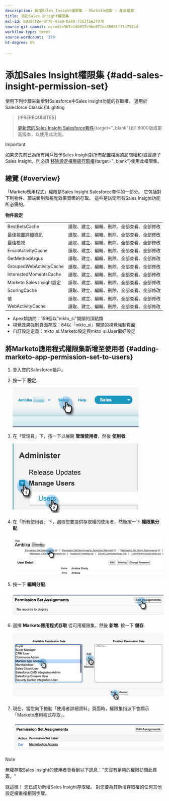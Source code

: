 ```yaml
---
description: 新增Sales Insight權限集 — Marketo檔案 — 產品檔案
title: 添加Sales Insight權限集
exl-id: b93ddf2e-0f7b-41e0-ba88-7363f5e34970
source-git-commit: cccea2e9b7e1d0017e9be071ec85051f71e737bd
workflow-type: tm+mt
source-wordcount: '379'
ht-degree: 0%

---
```


# 添加Sales Insight權限集 {#add-sales-insight-permission-set}

使用下列步驟來新增對Salesforce中Sales Insight功能的存取權。 適用於Salesforce Classic和Lighting

>[!PREREQUISITES]
>
>[更新您的Sales Insight Salesforce套件](/help/marketo/product-docs/marketo-sales-insight/msi-for-salesforce/upgrading/upgrading-your-msi-package.md){target=&quot;_blank&quot;}到1.8000版或更高版本，以使用此功能。

>[!IMPORTANT]
>
>如果您先前已為所有用戶授予Sales Insight對所有配置檔案的訪問權和/或實施了Sales Insight，則必須 [移除設定檔層級存取權](/help/marketo/product-docs/marketo-sales-insight/msi-for-salesforce/configuration/remove-sales-insight-access.md){target=&quot;_blank&quot;}使用此權限集。

## 總覽 {#overview}

「Marketo應用程式」權限是Sales Insight Salesforce套件的一部分。 它包括對下列物件、頂端類別和視覺效果頁面的存取。 這些是訪問所有Sales Insight功能所必需的。

**物件設定**

<table> 
 <tbody> 
 <tr> 
   <td>BestBetsCache</td> 
   <td>讀取、建立、編輯、刪除、全部查看、全部修改</td> 
  </tr> 
  <tr> 
   <td>最佳視圖詳細資訊</td> 
   <td>讀取、建立、編輯、刪除、全部查看、全部修改</td> 
  </tr> 
  <tr> 
   <td>最佳檢視</td> 
   <td>讀取、建立、編輯、刪除、全部查看、全部修改</td> 
  </tr> 
  <tr> 
   <td>EmailActivityCache</td> 
   <td>讀取、建立、編輯、刪除、全部查看、全部修改</td> 
  </tr> 
  <tr> 
   <td>GetMethodArgus</td> 
   <td>讀取、建立、編輯、刪除、全部查看、全部修改</td> 
  </tr> 
  <tr> 
   <td>GroupedWebActivityCache</td> 
   <td>讀取、建立、編輯、刪除、全部查看、全部修改</td> 
  </tr> 
  <tr> 
   <td>InterestedMomentsCache</td> 
   <td>讀取、建立、編輯、刪除、全部查看、全部修改</td> 
  </tr> 
  <tr> 
   <td>Marketo Sales Insight設定</td> 
   <td>讀取、建立、編輯、刪除、全部查看、全部修改</td> 
  </tr> 
  <tr> 
   <td>ScoringCache</td> 
   <td>讀取、建立、編輯、刪除、全部查看、全部修改</td> 
  </tr> 
  <tr> 
   <td>值</td> 
   <td>讀取、建立、編輯、刪除、全部查看、全部修改</td> 
  </tr> 
  <tr> 
   <td>WebActivityCache</td> 
   <td>讀取、建立、編輯、刪除、全部查看、全部修改</td> 
  </tr> 
 </tbody> 
</table>

* Apex類訪問：159個以&quot;mkto_si&quot;開頭的頂點類
* 視覺效果強制頁面存取：64以「mkto_si」開頭的視覺強制頁面
* 自訂設定定義：mkto_si.Marketo設定與mkto_si.User偏好設定

## 將Marketo應用程式權限集新增至使用者 {#adding-marketo-app-permission-set-to-users}

1. 登入您的Salesforce帳戶。

1. 按一下 **設定**.

   ![](assets/add-sales-insight-permission-set-1.png)

1. 在「管理員」下，按一下以展開 **管理使用者**，然後 **使用者**.

   ![](assets/add-sales-insight-permission-set-2.png)

1. 在「所有使用者」下，選取您要提供存取權的使用者，然後按一下 **權限集分配**.

   ![](assets/add-sales-insight-permission-set-3.png)

1. 按一下 **編輯分配**.

   ![](assets/add-sales-insight-permission-set-4.png)

1. 選擇 **Marketo應用程式存取** 從可用權限集，然後 **新增**. 按一下 **儲存**.

   ![](assets/add-sales-insight-permission-set-5.png)

1. 現在，當您向下捲動「使用者詳細資料」頁面時，權限集指派下會顯示「Marketo應用程式存取」。

   ![](assets/add-sales-insight-permission-set-6.png)

>[!NOTE]
>
>無權存取Sales Insight的使用者會看到以下訊息：&quot;您沒有足夠的權限訪問此頁簽。&quot;

就這樣！ 您已成功新增Sales Insight存取權。 對您要為其新增存取權的任何其他設定檔重複相同步驟。
